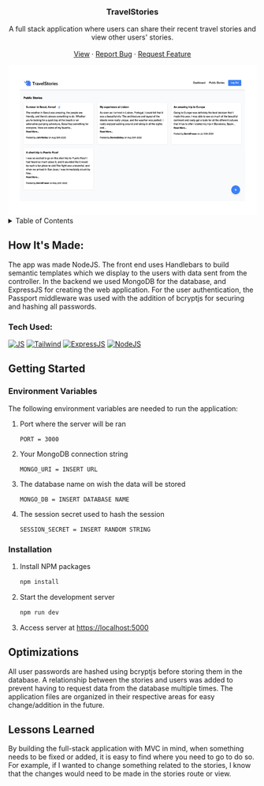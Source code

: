 <div align="center">
  <h3 align="center">TravelStories</h3>
  <p align="center">
    A full stack application where users can share their recent travel stories and view other users' stories.
    <br />
    <br />
    <a href="https://travel-stories-demo.herokuapp.com/">View</a>
    ·
    <a href="https://github.com/joselupianez/travelstories/issues">Report Bug</a>
    ·
    <a href="https://github.com/joselupianez/travelstories/pulls">Request Feature</a>
  </p>
  <img src="screenshot.png">
</div>

<!-- TABLE OF CONTENTS -->
<details>
  <summary>Table of Contents</summary>
  <ol>
    <li>
      <a href="#how-its-made">How It's Made</a>
      <ul>
        <li><a href="#tech-used">Tech Used</a></li>
      </ul>
    </li>
    <li>
      <a href="#getting-started">Getting Started</a>
      <ul>
        <li><a href="#environment-variables">Environment Variables</a></li>
        <li><a href="#installation">Installation</a></li>
      </ul>
    </li>
    <li><a href="#optimizations">Optimizations</a></li>
    <li><a href="#lessons-learned">Lessons Learned</a></li>
  </ol>
</details>

## How It's Made:
The app was made NodeJS. The front end uses Handlebars to build semantic templates which we display to the users with data sent from the controller. In the backend we used MongoDB for the database, and ExpressJS for creating the web application. For the user authentication, the Passport middleware was used with the addition of bcryptjs for securing and hashing all passwords. 

### Tech Used:
[![JS][Javascript]][Javascript]
[![Tailwind][TailwindCSS]][TailwindCSS]
[![ExpressJS][Express.JS]][Express.JS]
[![NodeJS][Node.JS]][Node.JS]

<!-- GETTING STARTED -->
## Getting Started
### Environment Variables
The following environment variables are needed to run the application:

1. Port where the server will be ran
    ```
    PORT = 3000
    ```
2. Your MongoDB connection string
    ```
    MONGO_URI = INSERT URL
    ```
3. The database name on wish the data will be stored
    ```
    MONGO_DB = INSERT DATABASE NAME
    ```
4. The session secret used to hash the session
    ```
    SESSION_SECRET = INSERT RANDOM STRING
    ```

### Installation

1. Install NPM packages
    ```sh
    npm install
    ```
2. Start the development server
    ```sh
    npm run dev
    ```
3. Access server at [https://localhost:5000](https://localhost:5000)

## Optimizations

All user passwords are hashed using bcryptjs before storing them in the database. A relationship between the stories and users was added to prevent having to request data from the database multiple times. The application files are organized in their respective areas for easy change/addition in the future.

## Lessons Learned

By building the full-stack application with MVC in mind, when something needs to be fixed or added, it is easy to find where you need to go to do so. For example, if I wanted to change something related to the stories, I know that the changes would need to be made in the stories route or view. 

<!-- MARKDOWN LINKS & IMAGES -->
[Javascript]: https://img.shields.io/badge/javascript%20-%23323330.svg?&style=for-the-badge&logo=javascript&logoColor=%23F7DF1E
[TailwindCSS]: https://img.shields.io/badge/Tailwind_CSS-38B2AC?style=for-the-badge&logo=tailwind-css&logoColor=white
[Express.JS]: https://img.shields.io/badge/Express.js-404D59?style=for-the-badge
[Node.JS]: https://img.shields.io/badge/Node.js-43853D?style=for-the-badge&logo=node.js&logoColor=white

[screenshot]: screenshot.png